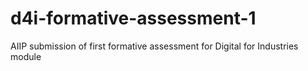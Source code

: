 # d4i-formative-assessment-1
AIIP submission of first formative assessment for Digital for Industries module
